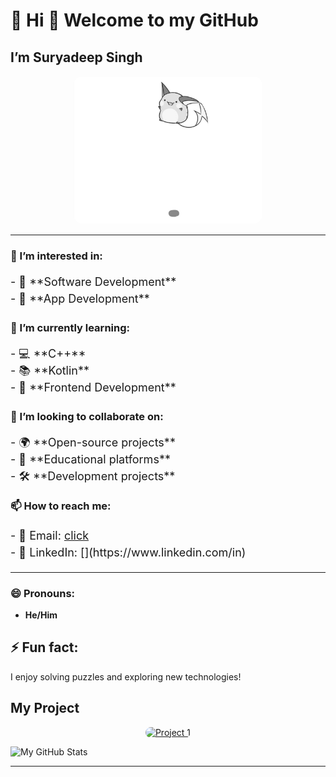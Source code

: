 # 🌟 Hi 👋 Welcome to my GitHub 

## I’m **Suryadeep Singh**

<p align="center">
    <img src="hello.gif" alt="Welcome Image" style="border-radius: 15px; max-width: 60%; height: auto;">
</p>

---

### 👀 I’m interested in:
<p style="font-size: 18px; line-height: 1.5;">
    - 🔧 **Software Development**<br>
    - 📱 **App Development**<br>
</p>

### 🌱 I’m currently learning:
<p style="font-size: 18px; line-height: 1.5;">
    - 💻 **C++**<br>
    - 📚 **Kotlin**<br>
    - 🎨 **Frontend Development**<br>
</p>

### 💞️ I’m looking to collaborate on:
<p style="font-size: 18px; line-height: 1.5;">
    - 🌍 **Open-source projects**<br>
    - 📖 **Educational platforms**<br>
    - 🛠️ **Development projects**<br>
</p>

### 📫 How to reach me:
<p style="font-size: 18px; line-height: 1.5;">
    - 📧 Email: <a href="mailto:surya01785@gmail.com">click</a><br>
    - 🔗 LinkedIn: [](https://www.linkedin.com/in)
</p>

---

### 😄 Pronouns:
- **He/Him**

## ⚡ Fun fact:
I enjoy solving puzzles and exploring new technologies!

 
## My Project
<p align="center">
    <a href="https://studyhubss.vercel.app/">
        <img src="https://img.shields.io/badge/Project%201-View%20It-blue" alt="Project 1" style="border-radius: 10px; width: 200px; height: auto;">
    </a>
</p>

![My GitHub Stats](https://github-readme-stats.vercel.app/api?username=sssps-1&show_icons=true&theme=radical&hide_border=true)

---
